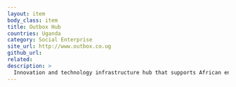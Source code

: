 ```yaml
---
layout: item
body_class: item
title: Outbox Hub
countries: Uganda
category: Social Enterprise
site_url: http://www.outbox.co.ug
github_url: 
related: 
description: >
  Innovation and technology infrastructure hub that supports African entrepreneurs.
---
```

